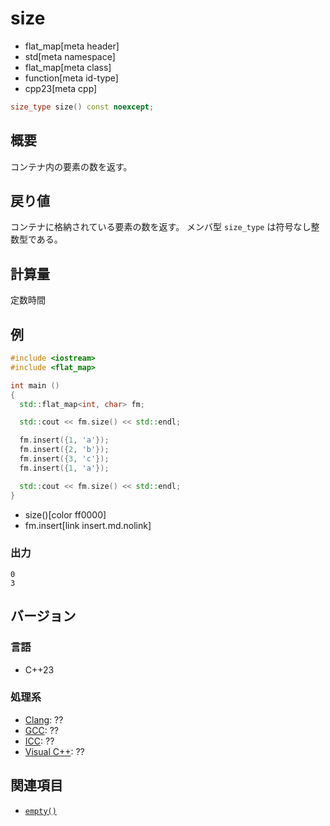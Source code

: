 # size
* flat_map[meta header]
* std[meta namespace]
* flat_map[meta class]
* function[meta id-type]
* cpp23[meta cpp]

```cpp
size_type size() const noexcept;
```

## 概要
コンテナ内の要素の数を返す。


## 戻り値
コンテナに格納されている要素の数を返す。 
メンバ型 `size_type` は符号なし整数型である。


## 計算量
定数時間


## 例
```cpp example
#include <iostream>
#include <flat_map>

int main ()
{
  std::flat_map<int, char> fm;

  std::cout << fm.size() << std::endl;

  fm.insert({1, 'a'});
  fm.insert({2, 'b'});
  fm.insert({3, 'c'});
  fm.insert({1, 'a'});

  std::cout << fm.size() << std::endl;
}
```
* size()[color ff0000]
* fm.insert[link insert.md.nolink]

### 出力
```
0
3
```

## バージョン
### 言語
- C++23

### 処理系
- [Clang](/implementation.md#clang): ??
- [GCC](/implementation.md#gcc): ??
- [ICC](/implementation.md#icc): ??
- [Visual C++](/implementation.md#visual_cpp): ??


## 関連項目
- [`empty()`](empty.md)
